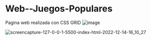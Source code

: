 # Web--Juegos-Populares
Pagina web realizada con CSS GRID
![image](https://user-images.githubusercontent.com/119133109/207704012-5456d504-64ca-465c-8618-7ba5a5afd0fc.png)

![screencapture-127-0-0-1-5500-index-html-2022-12-14-16_10_27](https://user-images.githubusercontent.com/119133109/207703951-2189abd0-9a07-460e-9dae-f6608da29cf2.png)
